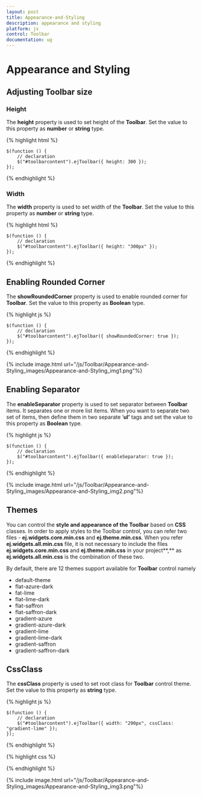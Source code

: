 ```yaml
---
layout: post
title: Appearance-and-Styling
description: appearance and styling 
platform: js
control: Toolbar
documentation: ug
---
```


# Appearance and Styling 

## Adjusting Toolbar size

### Height

The **height** property is used to set height of the **Toolbar**. Set the value to this property as **number** or **string** type.

{% highlight html %}

    $(function () {
        // declaration
        $("#toolbarcontent").ejToolbar({ height: 300 });
    });
    
{% endhighlight %}

### Width

The **width** property is used to set width of the **Toolbar**. Set the value to this property as **number** or **string** type.

{% highlight html %}

    $(function () {
        // declaration
        $("#toolbarcontent").ejToolbar({ height: "300px" });
    });

{% endhighlight %}

## Enabling Rounded Corner 

The **showRoundedCorner** property is used to enable rounded corner for **Toolbar**. Set the value to this property as **Boolean** type.


{% highlight js %}

    $(function () {
        // declaration
        $("#toolbarcontent").ejToolbar({ showRoundedCorner: true });
    });

{% endhighlight %}

{% include image.html url="/js/Toolbar/Appearance-and-Styling_images/Appearance-and-Styling_img1.png"%}


## Enabling Separator 

The **enableSeparator** property is used to set separator between **Toolbar** items. It separates one or more list items. When you want to separate two set of items, then define them in two separate ‘**ul’** tags and set the value to this property as **Boolean** type.



{% highlight js %}

    $(function () {
        // declaration
        $("#toolbarcontent").ejToolbar({ enableSeparator: true });
    });

{% endhighlight %}



{% include image.html url="/js/Toolbar/Appearance-and-Styling_images/Appearance-and-Styling_img2.png"%}

## Themes

You can control the **style and appearance of the Toolbar** based on **CSS** classes. In order to apply styles to the Toolbar control, you can refer two files - **ej.widgets.core.min.css** and **ej.theme.min.css**. When you refer **ej.widgets.all.min.css** file, it is not necessary to include the files **ej.widgets.core.min.css** and **ej.theme.min.css** in your project**,** as **ej.widgets.all.min.css** is the combination of these two. 

By default, there are 12 themes support available for **Toolbar** control namely

* default-theme
* flat-azure-dark
* fat-lime
* flat-lime-dark
* flat-saffron
* flat-saffron-dark
* gradient-azure
* gradient-azure-dark
* gradient-lime
* gradient-lime-dark
* gradient-saffron
* gradient-saffron-dark

## CssClass 

The **cssClass** property is used to set root class for **Toolbar** control theme. Set the value to this property as **string** type.



{% highlight js %}

    $(function () {
        // declaration
        $("#toolbarcontent").ejToolbar({ width: "290px", cssClass: "gradient-lime" });
    });

{% endhighlight %}



{% highlight css %}

<style>
    .gradient-lime {
        background-color: yellowgreen;
    }
</style>


{% endhighlight %}



{% include image.html url="/js/Toolbar/Appearance-and-Styling_images/Appearance-and-Styling_img3.png"%}

